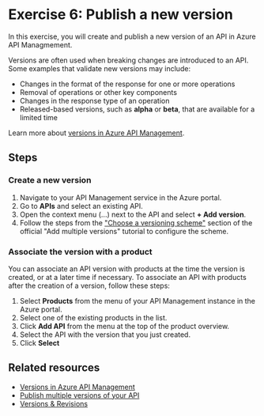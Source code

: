 # Exercise 6: Publish a new version

In this exercise, you will create and publish a new version of an API in Azure API Managmement.

Versions are often used when breaking changes are introduced to an API. Some examples that validate new versions may include:

- Changes in the format of the response for one or more operations
- Removal of operations or other key components
- Changes in the response type of an operation
- Released-based versions, such as **alpha** or **beta**, that are available for a limited time

Learn more about [versions in Azure API Management](https://docs.microsoft.com/azure/api-management/).

## Steps

### Create a new version

1. Navigate to your API Management service in the Azure portal.
1. Go to **APIs** and select an existing API.
1. Open the context menu (...) next to the API and select **+ Add version**.
1. Follow the steps from the ["Choose a versioning scheme"](https://docs.microsoft.com/azure/api-management/api-management-get-started-publish-versions#choose-a-versioning-scheme) section of the official "Add multiple versions" tutorial to configure the scheme.

### Associate the version with a product

You can associate an API version with products at the time the version is created, or at a later time if necessary. To associate an API with products after the creation of a version, follow these steps:

1. Select **Products** from the menu of your API Management instance in the Azure portal.
1. Select one of the existing products in the list.
1. Click **Add API** from the menu at the top of the product overview.
1. Select the API with the version that you just created.
1. Click **Select**

## Related resources

- [Versions in Azure API Management](https://docs.microsoft.com/azure/api-management/api-management-versions)
- [Publish multiple versions of your API](https://docs.microsoft.com/azure/api-management/api-management-get-started-publish-versions)
- [Versions & Revisions](https://azure.microsoft.com/blog/versions-revisions/)

